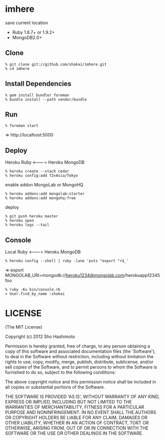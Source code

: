 imhere
======
save current location

* Ruby 1.8.7+ or 1.9.2+
* MongoDB2.0+


Clone
-----

    % git clone git://github.com/shokai/imhere.git
    % cd imhere


Install Dependencies
--------------------

    % gem install bundler foreman
    % bundle install --path vendor/bundle


Run
---

    % foreman start

=> http://localhost:5000


Deploy
------

Heroku Ruby <---> Heroku MongoDB

    % heroku create --stack cedar
    % heroku config:add TZ=Asia/Tokyo

enable addon MongoLab or MongoHQ

    % heroku addons:add mongolab:starter
    % heroku addons:add mongohq:free

deploy

    % git push heroku master
    % heroku open
    % heroku logs --tail


Console
-------

Local Ruby <---> Heroku MongoDB

    % heroku config --shell | ruby -lane 'puts "export "+$_'

 => export MONGOLAB_URI=mongodb://heroku1234@mongolab.com/herokuapp12345foo

    % ruby -Ku bin/console.rb
    > User.find_by_name :shokai


LICENSE
=======
(The MIT License)

Copyright (c) 2012 Sho Hashimoto

Permission is hereby granted, free of charge, to any person obtaining
a copy of this software and associated documentation files (the
'Software'), to deal in the Software without restriction, including
without limitation the rights to use, copy, modify, merge, publish,
distribute, sublicense, and/or sell copies of the Software, and to
permit persons to whom the Software is furnished to do so, subject to
the following conditions:

The above copyright notice and this permission notice shall be
included in all copies or substantial portions of the Software.

THE SOFTWARE IS PROVIDED 'AS IS', WITHOUT WARRANTY OF ANY KIND,
EXPRESS OR IMPLIED, INCLUDING BUT NOT LIMITED TO THE WARRANTIES OF
MERCHANTABILITY, FITNESS FOR A PARTICULAR PURPOSE AND NONINFRINGEMENT.
IN NO EVENT SHALL THE AUTHORS OR COPYRIGHT HOLDERS BE LIABLE FOR ANY
CLAIM, DAMAGES OR OTHER LIABILITY, WHETHER IN AN ACTION OF CONTRACT,
TORT OR OTHERWISE, ARISING FROM, OUT OF OR IN CONNECTION WITH THE
SOFTWARE OR THE USE OR OTHER DEALINGS IN THE SOFTWARE.

